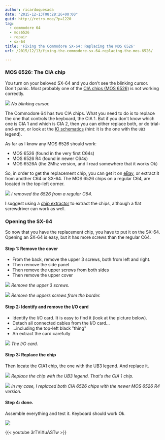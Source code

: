 ```yaml
---
author: ricardoquesada
date: "2015-12-13T08:28:26+00:00"
guid: http://retro.moe/?p=1220
tag:
  - commodore 64
  - mos6526
  - repair
  - sx-64
title: 'Fixing the Commodore SX-64: Replacing the MOS 6526'
url: /2015/12/13/fixing-the-commodore-sx-64-replacing-the-mos-6526/

---
```

### MOS 6526: The CIA chip

You turn on your beloved SX-64 and you don't see the blinking cursor. Don't panic. Most probably one of the [CIA chips (MOS 6526)](https://en.wikipedia.org/wiki/MOS_Technology_CIA) is not working correctly.

![](https://lh3.googleusercontent.com/-MF1kSO83zr4/Vm0Vsppqc2I/AAAAAAABcwQ/b0jjYSaIl80/s400-Ic42/WP_20151212_001.jpg)
*No blinking cursor.*

The Commodore 64 has two CIA chips. What you need to do is to replace the one that controls the keyboard, the CIA 1. But if you don't know which one is CIA 1 and which is CIA 2, then you can either replace both, or do trial-and-error, or look at the [IO schematics](http://personalpages.tds.net/~rcarlsen/cbm/sx64/SCHEMATICS/IO.gif) (hint: it is the one with the `UB3` legend).

As far as I know any MOS 6526 should work:

- MOS 6526 (found in the very first C64s)
- MOS 6526 R4 (found in newer C64s)
- MOS 6526A (the 2Mhz version, and I read somewhere that it works Ok)

So, in order to get the replacement chip, you can get it on [eBay](http://www.ebay.com/sch/i.html?_from=R40&_trksid=p2050601.m570.l1313.TR0.TRC0.H0.XMOS+6526.TRS0&_nkw=MOS+6526&_sacat=0), or extract it from another C64 or SX-64.
The MOS 6526 chips on a regular C64, are located in the top-left corner.

![](https://lh3.googleusercontent.com/-LV9IKHaXhzI/Vm0mJFmCDLI/AAAAAAABcyU/nUfu6Y-9F2s/s400-Ic42/WP_20151212_007.jpg)
*I removed the 6526 from a regular C64.*

I suggest using a [chip extractor](https://www.google.com/search?q=chip+extractor&oq=chip+ext&aqs=chrome.0.69i59j69i57.2495j0j8&sourceid=chrome&es_sm=91&ie=UTF-8#tbm=shop&q=IC+extractor) to extract the chips, although a flat screwdriver can work as well.

### Opening the SX-64

So now that you have the replacement chip, you have to put it on the SX-64. Opening an SX-64 is easy, but it has more screws than the regular C64.

#### Step 1: Remove the cover

- From the back, remove the upper 3 screws, both from left and right.
- Then remove the side panel
- Then remove the upper screws from both sides
- Then remove the upper cover

![](https://lh3.googleusercontent.com/-7ul45M4bKuk/Vm0lieBOyzI/AAAAAAABcyM/0VrTW2vEeoA/s400-Ic42/WP_20151212_016.jpg)
*Remove the upper 3 screws.*

![](https://lh3.googleusercontent.com/-5wQvmgWL67w/Vm0lS8erchI/AAAAAAABcyE/_MocjuO4xBw/s400-Ic42/WP_20151212_014.jpg)
*Remove the uppers screws from the border.*

#### Step 2: Identify and remove the I/O card

- Identify the I/O card. It is easy to find it (look at the picture below).
- Detach all connected cables from the I/O card...
- ...including the top-left black "thing"
- An extract the card carefully

![](https://lh3.googleusercontent.com/-NBFbmZauN6o/Vm0lQ2loluI/AAAAAAABcxw/NGKbARMutks/s400-Ic42/WP_20151212_002.jpg)
*The I/O card.*

#### Step 3: Replace the chip

Then locate the CIA1 chip, the one with the UB3 legend. And replace it.

![](https://lh3.googleusercontent.com/-UE6v8p_iVQ4/Vm0lRPHfFqI/AAAAAAABcx4/XL-KE9ROspA/s400-Ic42/WP_20151212_006.jpg)
*Replace the chip with the UB3 legend. That's the CIA 1 chip.*

![](https://lh3.googleusercontent.com/-oUnkKDfl_n0/Vm0qhiKkVnI/AAAAAAABcyw/JdHNzguuL9w/s400-Ic42/WP_20151212_008.jpg)
*In my case, I replaced both CIA 6526 chips with the newer MOS 6526 R4 version.*

#### Step 4: done.

Assemble everything and test it. Keyboard should work Ok.

![](https://lh3.googleusercontent.com/-mFtKibL1ysY/Vm0o2X4IPMI/AAAAAAABcyk/cOlgDvhjgYA/s400-Ic42/WP_20151212_011.jpg)

{{< youtube 3rTViXuASTw >}}
